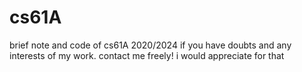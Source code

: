 # cs61A
brief note and code of cs61A 2020/2024
if you have doubts and any interests of my work. contact me freely! i would appreciate for that
